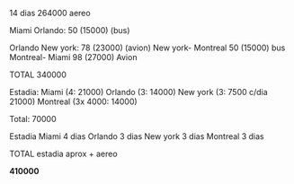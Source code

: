 14 dias
264000 aereo

Miami Orlando: 50 (15000) (bus)

Orlando New york: 78 (23000)
(avion)
New york- Montreal 50 (15000)
bus
Montreal- Miami 98 (27000)
Avion

TOTAL
340000

Estadia:
Miami (4: 21000)
Orlando (3: 14000)
New york (3: 7500 c/dia 21000)
Montreal (3x 4000: 14000)

Total:
70000

Estadia Miami 4 dias
Orlando 3 dias
New york 3 dias
Montreal 3 dias

TOTAL estadia aprox + aereo

**410000**
